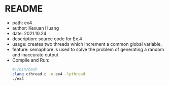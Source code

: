 # README

- path: ex4
- author: Kexuan Huang
- date: 2021.10.24
- description: source code for Ex.4
- usage: creates two threads which increment a common global variable.
- feature: semaphore is used to solve the problem of generating a random and inaccurate output
- Compile and Run:
  ```bash
  #!/bin/bash
  clang cthread.c -o ex4 -lpthread
  ./ex4
  ```
